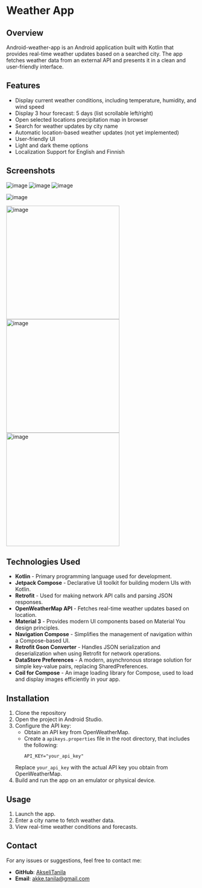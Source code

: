# Weather App

## Overview
Android-weather-app is an Android application built with Kotlin that provides real-time weather updates based on a searched city. The app fetches weather data from an external API and presents it in a clean and user-friendly interface.

## Features
- Display current weather conditions, including temperature, humidity, and wind speed
- Display 3 hour forecast: 5 days (list scrollable left/right)
- Open selected locations precipitation map in browser 
- Search for weather updates by city name
- Automatic location-based weather updates (not yet implemented)
- User-friendly UI
- Light and dark theme options
- Localization Support for English and Finnish

## Screenshots
![image](https://github.com/user-attachments/assets/2516dc1c-2e72-465b-950d-4492556e1c85)
![image](https://github.com/user-attachments/assets/7eb1c6ed-1ff6-44e3-a28f-6b5ccfd48183)
![image](https://github.com/user-attachments/assets/28549120-4d92-46a7-b214-f2c7e6cd2034)

![image](https://github.com/user-attachments/assets/89a9d6f6-2d43-41d8-b899-5303eacac5f1)


<img src="https://github.com/user-attachments/assets/1202cdd8-99c7-4d7e-8f2d-8dabdfcb9355" alt=image width=300>
<img src="https://github.com/user-attachments/assets/256e6d46-350b-4a80-b0fd-84f94c363333" alt=image width=300>
<img src="https://github.com/user-attachments/assets/4d03633c-2747-44bb-90b3-7882746b927e" alt=image width=300>

## Technologies Used
- **Kotlin** - Primary programming language used for development.
- **Jetpack Compose** - Declarative UI toolkit for building modern UIs with Kotlin.
- **Retrofit** - Used for making network API calls and parsing JSON responses.
- **OpenWeatherMap API** - Fetches real-time weather updates based on location.
- **Material 3** - Provides modern UI components based on Material You design principles.
- **Navigation Compose** - Simplifies the management of navigation within a Compose-based UI.
- **Retrofit Gson Converter** - Handles JSON serialization and deserialization when using Retrofit for network operations.
- **DataStore Preferences** - A modern, asynchronous storage solution for simple key-value pairs, replacing SharedPreferences.
- **Coil for Compose** - An image loading library for Compose, used to load and display images efficiently in your app.

## Installation

1. Clone the repository
2. Open the project in Android Studio.
3. Configure the API key:
   - Obtain an API key from OpenWeatherMap.
   - Create a `apikeys.properties` file in the root directory, that includes the following:
     ```properties
     API_KEY="your_api_key"
     ```
   Replace `your_api_key` with the actual API key you obtain from OpenWeatherMap.
4. Build and run the app on an emulator or physical device.

## Usage

1. Launch the app.
2. Enter a city name to fetch weather data.
3. View real-time weather conditions and forecasts.

## Contact
For any issues or suggestions, feel free to contact me:

- **GitHub**: [AkseliTanila](https://github.com/AkseliTanila)
- **Email**: [akke.tanila@gmail.com](mailto:akke.tanila@gmail.com)
